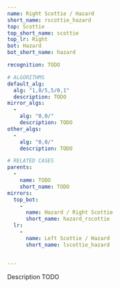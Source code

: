 ```yaml
---
name: Right Scottie / Hazard
short_name: rscottie_hazard
top: Scottie
top_short_name: scottie
top_lr: Right
bot: Hazard
bot_short_name: hazard

recognition: TODO

# ALGORITHMS
default_alg:
  alg: "1,0/5,5/0,1"
  description: TODO
mirror_algs:
  -
    alg: "0,0/"
    description: TODO
other_algs:
  -
    alg: "0,0/"
    description: TODO

# RELATED CASES
parents:
  -
    name: TODO
    short_name: TODO
mirrors:
  top_bot:
    -
      name: Hazard / Right Scottie
      short_name: hazard_rscottie
  lr:
    -
      name: Left Scottie / Hazard
      short_name: lscottie_hazard


---
```


Description TODO

